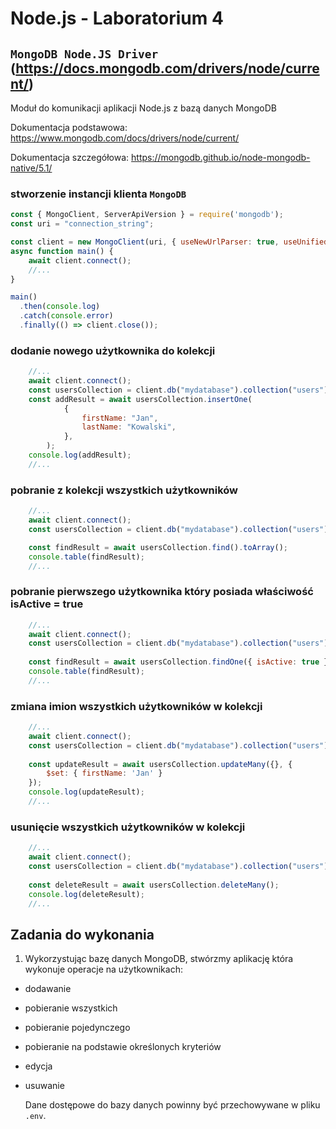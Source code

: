 # Node.js - Laboratorium 4

## `MongoDB Node.JS Driver` (https://docs.mongodb.com/drivers/node/current/)

Moduł do komunikacji aplikacji Node.js z bazą danych MongoDB

Dokumentacja podstawowa: https://www.mongodb.com/docs/drivers/node/current/

Dokumentacja szczegółowa: https://mongodb.github.io/node-mongodb-native/5.1/

### stworzenie instancji klienta `MongoDB`
```javascript
const { MongoClient, ServerApiVersion } = require('mongodb');
const uri = "connection_string";

const client = new MongoClient(uri, { useNewUrlParser: true, useUnifiedTopology: true, serverApi: ServerApiVersion.v1 });
async function main() {
    await client.connect();
    //...
}

main()
  .then(console.log)
  .catch(console.error)
  .finally(() => client.close());
```

### dodanie nowego użytkownika do kolekcji
```javascript
    //...
    await client.connect();
    const usersCollection = client.db("mydatabase").collection("users");
    const addResult = await usersCollection.insertOne(
            { 
                firstName: "Jan",
                lastName: "Kowalski",
            },                
        );
    console.log(addResult);
    //...
```

### pobranie z kolekcji wszystkich użytkowników
```javascript
    //...
    await client.connect();
    const usersCollection = client.db("mydatabase").collection("users");

    const findResult = await usersCollection.find().toArray();
    console.table(findResult); 
    //...
```

### pobranie pierwszego użytkownika który posiada właściwość isActive = true
```javascript
    //...
    await client.connect();
    const usersCollection = client.db("mydatabase").collection("users");
    
    const findResult = await usersCollection.findOne({ isActive: true }).toArray();
    console.table(findResult);
    //...
```

### zmiana imion wszystkich użytkowników w kolekcji
```javascript
    //...
    await client.connect();
    const usersCollection = client.db("mydatabase").collection("users");
    
    const updateResult = await usersCollection.updateMany({}, { 
        $set: { firstName: 'Jan' } 
    });
    console.log(updateResult);
    //...
```

### usunięcie wszystkich użytkowników w kolekcji
```javascript
    //...
    await client.connect();
    const usersCollection = client.db("mydatabase").collection("users");
    
    const deleteResult = await usersCollection.deleteMany();
    console.log(deleteResult);
    //...
```

## Zadania do wykonania

1. Wykorzystując bazę danych MongoDB, stwórzmy aplikację która wykonuje operacje na użytkownikach:
- dodawanie
- pobieranie wszystkich
- pobieranie pojedynczego
- pobieranie na podstawie określonych kryteriów
- edycja
- usuwanie

    Dane dostępowe do bazy danych powinny być przechowywane w pliku `.env`.
